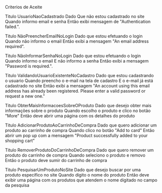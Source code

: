 Criterios de Aceite


Titulo	UsuarioNaoCadastrado
Dado	Que não estou cadastrado no site
Quando	informo email e senha
Então	exibi mensagem de "Authentication failed.".


Titulo	NãoPreencherEmailNoLogin
Dado	que estou efetuando o login	
Quando	não informo o email 
Então	exibi a mensagem "An email address required".


Titulo	NãoInformarSenhaNoLogin
Dado	que estou efetuando o login	
Quando	informo o email
E	não informo a senha
Então	exibi a mensagem "Password is required.".


Titulo	ValidandoUsuarioExistenteNoCadastro
Dado	que estou cadastrando o usuario
Quando	preencho o e-mail na tela de cadastro
E 	o e-mail já está cadastrado no site
Então	exibi a mensagem "An account using this email address has already been registered. Please enter a valid password or request a new one."


Titulo 	ObterMaisInformacoesSobreOProduto
Dado	que desejo obter mais informações sobre o produto
Quando	escolho o produto e clico no botão "More"
Então	deve abrir uma página com os detalhes do produto


Titulo 	AdicionarProdutoAoCarrinhoDeCompra
Dado	que quero adicionar um produto ao carrinho de compra
Quando	clico no botão "Add to card"
Então	abrir um pop up com a mensagem "Product successfully added to your shopping cart"


Titulo 	RemoverProdutoDoCarrinhoDeCompra
Dado	que quero remover um produto do carrinho de compra
Quando	seleciono o produto e removo
Então	o produto deve sumir do carrinho de compra


Titulo 	PesquisarUmProdutoNoSite
Dado	que desejo buscar por uma produto especifico no site
Quando	digito o nome do produto
Então	deve exibir uma página com os produtos que atendem o nome digitado no campo da pesquisa
